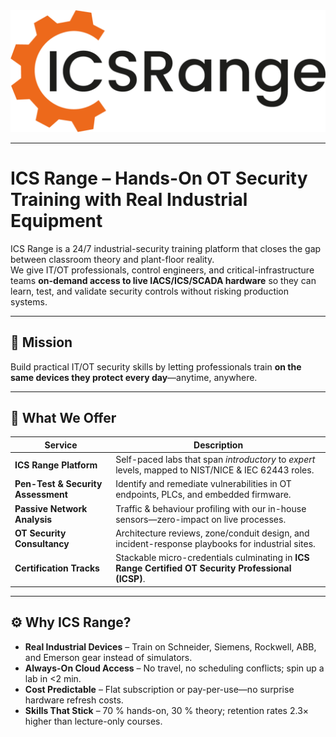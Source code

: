 <picture>
  <source media="(prefers-color-scheme: dark)" srcset="./images/icsrange-dark.svg">
  <source media="(prefers-color-scheme: light)" srcset="./images/icsrange-light.svg">
  <img alt="Shows a black logo in light color mode and a white one in dark color mode." src="./images/icsrange-dark.svg">
</picture>

---

# ICS Range – Hands-On OT Security Training with Real Industrial Equipment

ICS Range is a 24/7 industrial-security training platform that closes the gap between classroom theory and plant-floor reality.  
We give IT/OT professionals, control engineers, and critical-infrastructure teams **on-demand access to live IACS/ICS/SCADA hardware** so they can learn, test, and validate security controls without risking production systems.

---

## 🎯 Mission
Build practical IT/OT security skills by letting professionals train **on the same devices they protect every day**—anytime, anywhere.

---

## 🔑 What We Offer

| Service | Description |
|---------|-------------|
| **ICS Range Platform** | Self-paced labs that span *introductory* to *expert* levels, mapped to NIST/NICE & IEC 62443 roles. |
| **Pen-Test & Security Assessment** | Identify and remediate vulnerabilities in OT endpoints, PLCs, and embedded firmware. |
| **Passive Network Analysis** | Traffic & behaviour profiling with our in-house sensors—zero-impact on live processes. |
| **OT Security Consultancy** | Architecture reviews, zone/conduit design, and incident-response playbooks for industrial sites. |
| **Certification Tracks** | Stackable micro-credentials culminating in **ICS Range Certified OT Security Professional (ICSP)**. |

---

## ⚙️ Why ICS Range?

- **Real Industrial Devices** – Train on Schneider, Siemens, Rockwell, ABB, and Emerson gear instead of simulators.  
- **Always-On Cloud Access** – No travel, no scheduling conflicts; spin up a lab in <2 min.  
- **Cost Predictable** – Flat subscription or pay-per-use—no surprise hardware refresh costs.  
- **Skills That Stick** – 70 % hands-on, 30 % theory; retention rates 2.3× higher than lecture-only courses.  
